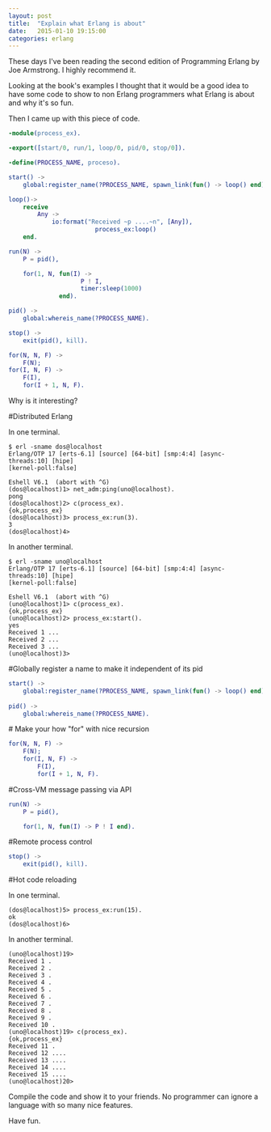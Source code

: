 ```yaml
---
layout: post
title:  "Explain what Erlang is about"
date:   2015-01-10 19:15:00
categories: erlang
---
```


These days I've been reading the second edition of Programming Erlang
by Joe Armstrong. I highly recommend it.

Looking at the book's examples I thought that it would be a good idea
to have some code to show to non Erlang programmers what Erlang is
about and why it's so fun.

Then I came up with this piece of code.

```Erlang
-module(process_ex).

-export([start/0, run/1, loop/0, pid/0, stop/0]).

-define(PROCESS_NAME, proceso).

start() ->
    global:register_name(?PROCESS_NAME, spawn_link(fun() -> loop() end)).

loop()->
    receive
        Any ->
	        io:format("Received ~p ....~n", [Any]),
				        process_ex:loop()
    end.

run(N) ->
    P = pid(),

    for(1, N, fun(I) ->
                    P ! I,
                    timer:sleep(1000)
              end).

pid() ->
    global:whereis_name(?PROCESS_NAME).

stop() ->
    exit(pid(), kill).

for(N, N, F) ->
    F(N);
for(I, N, F) ->
    F(I),
    for(I + 1, N, F).
```

Why is it interesting?

#Distributed Erlang

In one terminal.

```
$ erl -sname dos@localhost
Erlang/OTP 17 [erts-6.1] [source] [64-bit] [smp:4:4] [async-threads:10] [hipe]
[kernel-poll:false]

Eshell V6.1  (abort with ^G)
(dos@localhost)1> net_adm:ping(uno@localhost).
pong
(dos@localhost)2> c(process_ex).
{ok,process_ex}
(dos@localhost)3> process_ex:run(3).
3
(dos@localhost)4>
```

In another terminal.

```
$ erl -sname uno@localhost
Erlang/OTP 17 [erts-6.1] [source] [64-bit] [smp:4:4] [async-threads:10] [hipe]
[kernel-poll:false]

Eshell V6.1  (abort with ^G)
(uno@localhost)1> c(process_ex).
{ok,process_ex}
(uno@localhost)2> process_ex:start().
yes
Received 1 ...
Received 2 ...
Received 3 ...
(uno@localhost)3>
```
<p>
#Globally register a name to make it independent of its pid

```Erlang
start() ->
    global:register_name(?PROCESS_NAME, spawn_link(fun() -> loop() end)).
    
pid() ->
    global:whereis_name(?PROCESS_NAME).
```

<p>
# Make your how "for" with nice recursion

```Erlang
for(N, N, F) ->
    F(N);
    for(I, N, F) ->
        F(I),
	    for(I + 1, N, F).
```

<p>
#Cross-VM message passing via API

```Erlang
run(N) ->
    P = pid(),

    for(1, N, fun(I) -> P ! I end).
```

<p>
#Remote process control

```Erlang
stop() ->
    exit(pid(), kill).
```

<p>
#Hot code reloading

In one terminal.

```
(dos@localhost)5> process_ex:run(15).
ok
(dos@localhost)6>
```

In another terminal.

```
(uno@localhost)19>
Received 1 .
Received 2 .
Received 3 .
Received 4 .
Received 5 .
Received 6 .
Received 7 .
Received 8 .
Received 9 .
Received 10 .
(uno@localhost)19> c(process_ex).
{ok,process_ex}
Received 11 .
Received 12 ....
Received 13 ....
Received 14 ....
Received 15 ....
(uno@localhost)20>
```

Compile the code and show it to your friends. No programmer can ignore
a language with so many nice features.

Have fun.
